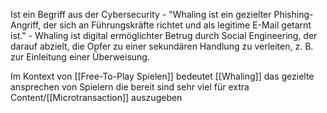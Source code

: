 Ist ein Begriff aus der Cybersecurity
	- "Whaling ist ein gezielter Phishing-Angriff, der sich an Führungskräfte richtet und als legitime E-Mail getarnt ist."
	- Whaling ist digital ermöglichter Betrug durch Social Engineering, der darauf abzielt, die Opfer zu einer sekundären Handlung zu verleiten, z. B. zur Einleitung einer Überweisung.

Im Kontext von [[Free-To-Play Spielen]] bedeutet [[Whaling]] das gezielte ansprechen von Spielern  die bereit sind sehr viel für extra Content/[[Microtransaction]] auszugeben